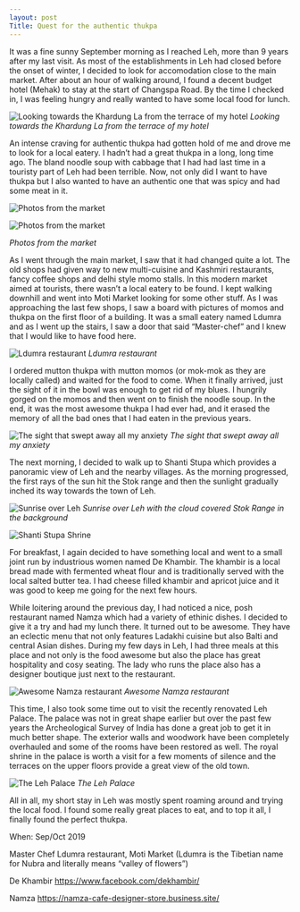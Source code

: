 ```yaml
---
layout: post
Title: Quest for the authentic thukpa
---
```


It was a fine sunny September morning as I reached Leh, more than 9 years after my last visit. As most of the establishments in Leh had closed before the onset of winter, I decided to look for accomodation close to the main market. After about an hour of walking around, I found a decent budget hotel (Mehak) to stay at the start of Changspa Road. By the time I checked in, I was feeling hungry and really wanted to have some local food for lunch. 

![Looking towards the Khardung La from the terrace of my hotel](https://res.cloudinary.com/overthehills/image/upload/v1587206840/prashar/deo-tibba.jpg)
*Looking towards the Khardung La from the terrace of my hotel*

An intense craving for authentic thukpa had gotten hold of me and drove me to look for a local eatery. I hadn’t had a great thukpa in a long, long time ago. The bland noodle soup with cabbage that I had had last time in a touristy part of Leh had been terrible. Now, not only did I want to have thukpa but I also wanted to have an authentic one that was spicy and had some meat in it.

![Photos from the market](https://res.cloudinary.com/overthehills/image/upload/v1587206930/leh/painted-vessels.jpg)

![Photos from the market](https://res.cloudinary.com/overthehills/image/upload/v1587206934/leh/dry-fruits.jpg)

*Photos from the market*
<Dry fruits>
<Alibaba>
<Wares on the street>


As I went through the main market, I saw that it had changed quite a lot. The old shops had given way to new multi-cuisine and Kashmiri restaurants, fancy coffee shops and delhi style momo stalls. In this modern market aimed at tourists, there wasn’t a local eatery to be found. I kept walking downhill and went into Moti Market looking for some other stuff. As I was approaching the last few shops, I saw a board with pictures of momos and thukpa on the first floor of a building. It was a small eatery named Ldumra and as I went up the stairs, I saw a door that said “Master-chef” and I knew that I would like to have food here.

![Ldumra restaurant](https://res.cloudinary.com/overthehills/image/upload/v1587206898/leh/ldumra.jpg)
*Ldumra restaurant*

I ordered mutton thukpa with mutton momos (or mok-mok as they are locally called) and waited for the food to come. When it finally arrived, just the sight of it in the bowl was enough to get rid of my blues. I hungrily gorged on the momos and then went on to finish the noodle soup. In the end, it was the most awesome thukpa I had ever had, and it erased the memory of all the bad ones that I had eaten in the previous years.

![The sight that swept away all my anxiety](https://res.cloudinary.com/overthehills/image/upload/v1587206912/leh/awesome-thukpa.jpg)
*The sight that swept away all my anxiety*

The next morning, I decided to walk up to Shanti Stupa which provides a panoramic view of Leh and the nearby villages. As the morning progressed, the first rays of the sun hit the Stok range and then the sunlight gradually inched its way towards the town of Leh. 

<Shanti stupa photos>

![Sunrise over Leh](https://res.cloudinary.com/overthehills/image/upload/v1587206925/leh/leh-morning.jpg)
*Sunrise over Leh with the cloud covered Stok Range in the background*

![Shanti Stupa Shrine](https://res.cloudinary.com/overthehills/image/upload/v1587206921/leh/shanti-stupa-shrine.jpg)

For breakfast, I again decided to have something local and went to a small joint run by industrious women named De Khambir. The khambir is a local bread made with fermented wheat flour and is traditionally served with the local salted butter tea. I had cheese filled khambir and apricot juice and it was good to keep me going for the next few hours.

While loitering around the previous day, I had noticed a nice, posh restaurant named Namza which had a variety of ethinic dishes. I decided to give it a try and had my lunch there. It turned out to be awesome. They have an eclectic menu that not only features Ladakhi cuisine but also Balti and central Asian dishes. During my few days in Leh, I had three meals at this place and not only is the food awesome but also the place has great hospitality and cosy seating. The lady who runs the place also has a designer boutique just next to the restaurant.

![Awesome Namza restaurant](https://res.cloudinary.com/overthehills/image/upload/v1587206929/leh/namza.jpg)
*Awesome Namza restaurant*

This time, I also took some time out to visit the recently renovated Leh Palace. The palace was not in great shape earlier but over the past few years the Archeological Survey of India has done a great job to get it in much better shape. The exterior walls and woodwork have been completely overhauled and some of the rooms have been restored as well. The royal shrine in the palace is worth a visit for a few moments of silence and the terraces on the upper floors provide a great view of the old town.

![The Leh Palace](https://res.cloudinary.com/overthehills/image/upload/v1587206929/leh/leh-palace.jpg)
*The Leh Palace*

All in all, my short stay in Leh was mostly spent roaming around and trying the local food. I found some really great places to eat, and to top it all, I finally found the perfect thukpa.


When: Sep/Oct 2019

Master Chef
Ldumra restaurant, Moti Market
(Ldumra is the Tibetian name for Nubra and literally means “valley of flowers”)

De Khambir
https://www.facebook.com/dekhambir/

Namza
https://namza-cafe-designer-store.business.site/

